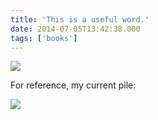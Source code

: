 ```yaml
---
title: 'This is a useful word.'
date: 2014-07-05T13:42:38.000
tags: ['books']
---
```


![](/images/2014/tsundoku.jpg)

For reference, my current pile:

![](/images/2014/book-pile.jpg)
